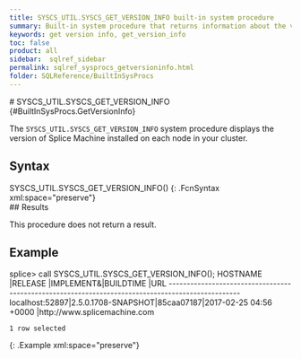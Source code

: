 ```yaml
---
title: SYSCS_UTIL.SYSCS_GET_VERSION_INFO built-in system procedure
summary: Built-in system procedure that returns information about the version of Splice Machine that you're using.
keywords: get version info, get_version_info
toc: false
product: all
sidebar:  sqlref_sidebar
permalink: sqlref_sysprocs_getversioninfo.html
folder: SQLReference/BuiltInSysProcs
---
```

<section>
<div class="TopicContent" data-swiftype-index="true" markdown="1">
# SYSCS_UTIL.SYSCS_GET_VERSION_INFO   {#BuiltInSysProcs.GetVersionInfo}

The `SYSCS_UTIL.SYSCS_GET_VERSION_INFO` system procedure displays the
version of Splice Machine installed on each node in your cluster.

## Syntax

<div class="fcnWrapperWide" markdown="1">
    SYSCS_UTIL.SYSCS_GET_VERSION_INFO()
{: .FcnSyntax xml:space="preserve"}

</div>
## Results

This procedure does not return a result.

## Example

<div class="preWrapperWide" markdown="1">
    splice> call SYSCS_UTIL.SYSCS_GET_VERSION_INFO();
    HOSTNAME       |RELEASE            |IMPLEMENT&|BUILDTIME              |URL
    --------------------------------------------------------------------------------------------------
    localhost:52897|2.5.0.1708-SNAPSHOT|85caa07187|2017-02-25 04:56 +0000 |http://www.splicemachine.com
    
    1 row selected
{: .Example xml:space="preserve"}

</div>
</div>
</section>

